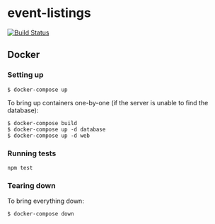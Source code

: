 # event-listings

[![Build Status](https://travis-ci.org/SkatemapApp/event-listings.svg?branch=master)](https://travis-ci.org/SkatemapApp/event-listings)

## Docker

### Setting up
```
$ docker-compose up
```

To bring up containers one-by-one (if the server is unable to find the database):
```
$ docker-compose build
$ docker-compose up -d database
$ docker-compose up -d web
```

### Running tests
```
npm test
```

### Tearing down
To bring everything down:
```
$ docker-compose down
```
